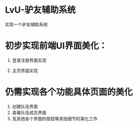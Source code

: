 # LvU-驴友辅助系统
实现一个驴友辅助系统

# 初步实现前端UI界面美化：
1. 登录注册界面实现

2. 主页界面实现

# 仍需实现各个功能具体页面的美化

1. 创建队伍界面
2. 查看队伍成员界面
3. 及其他各个界面的按钮等其他细节的美化工作
